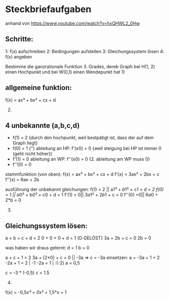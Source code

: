 # Steckbriefaufgaben
anhand von https://www.youtube.com/watch?v=hxQHWL2_0Hw

## Schritte:

1: f(x) aufschreiben
2: Bedingungen aufstellen
3: Gleichungssystem lösen
4: f(x) angeben


Bestimme die ganzrationale Funktion 3. Grades, dereb Graph bei H(1, 2)
einen Hochpunkt und bei W(0,1) einen Wendepunkt hat
1)
## allgemeine funktion:
f(x) = ax³ + bx² + cx + d

2)
## 4 unbekannte (a,b,c,d)
- f(1) = 2 {durch den hochpunkt, weil bestpätigt ist, dass der auf dem Graph liegt}
- f(0) = 1 {"}
ableitung an HP:
f'(x0) = 0 {weil steigung bei HP ist immer 0 (geht nicht höher)}
- f'(1) = 0
ableitung an WP:
f''(x0) = 0 {2. ableitung am WP muss 0}
- f''(0) = 0

 stammfunktion (von oben):
f(x) = ax³ + bx² + cx + d
f'(x) = 3ax² + 2bx + c
f''(x) = 6ax + 2b

ausführung der unbekannt gleichungen:
f(1) = 2 || a*1³ + b*1² + c*1 + d = 2
f(0) = 1 || a*0³ + b*0² + c*0 + d = 1
f'(1) = 0|| 3*a*1² + 2*b*1 + c = 0
f''(0) =0|| 6*a*0 + 2*b = 0

3)
## Gleichungssystem lösen:

a  + b  + c  + d  = 2
0  + 0  + 0  + d  = 1 {D GELÖST}
3a + 2b + c       = 0
     2b			  = 0
	 
was haben wir draus gelernt:
d = 1
b = 0

a + c + 1 = 2
3a + [2*0] + c = 0 || -3a => c = -3a
einsetzen:
a + -3a + 1 = 2
 -2a + 1 = 2 | -1
 -2a = 1 | :(-2)
 a = 0,5
 
 c = -3 * (-0,5)
 c = 1.5
 
 4)
 f(x) = -0,5*x³ + 0*x² + 1,5*x + 1
